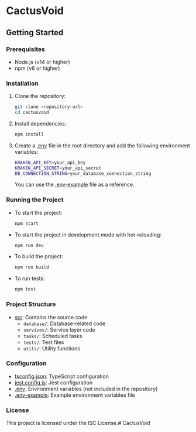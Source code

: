 # CactusVoid

## Getting Started

### Prerequisites

- Node.js (v14 or higher)
- npm (v6 or higher)

### Installation

1. Clone the repository:
    ```sh
    git clone <repository-url>
    cd cactusvoid
    ```

2. Install dependencies:
    ```sh
    npm install
    ```

3. Create a [.env](http://_vscodecontentref_/1) file in the root directory and add the following environment variables:
    ```sh
    KRAKEN_API_KEY=your_api_key
    KRAKEN_API_SECRET=your_api_secret
    DB_CONNECTION_STRING=your_database_connection_string
    ```

    You can use the [.env-example](http://_vscodecontentref_/2) file as a reference.

### Running the Project

- To start the project:
    ```sh
    npm start
    ```

- To start the project in development mode with hot-reloading:
    ```sh
    npm run dev
    ```

- To build the project:
    ```sh
    npm run build
    ```

- To run tests:
    ```sh
    npm test
    ```

### Project Structure

- [src](http://_vscodecontentref_/3): Contains the source code
  - `database/`: Database-related code
  - `services/`: Service layer code
  - `tasks/`: Scheduled tasks
  - `tests/`: Test files
  - `utils/`: Utility functions

### Configuration

- [tsconfig.json](http://_vscodecontentref_/4): TypeScript configuration
- [jest.config.js](http://_vscodecontentref_/5): Jest configuration
- [.env](http://_vscodecontentref_/6): Environment variables (not included in the repository)
- [.env-example](http://_vscodecontentref_/7): Example environment variables file

### License

This project is licensed under the ISC License.# CactusVoid